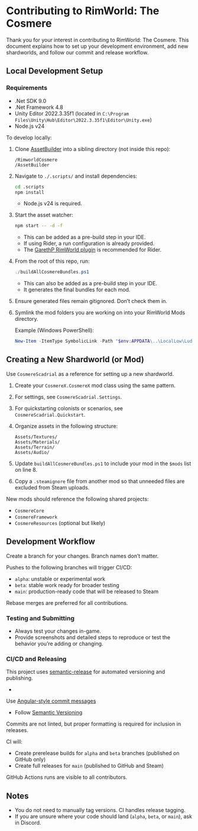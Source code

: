 # Contributing to RimWorld: The Cosmere

Thank you for your interest in contributing to RimWorld: The Cosmere. This document explains how to set up your
development environment, add new shardworlds, and follow our commit and release workflow.

## Local Development Setup

### Requirements

- .Net SDK 9.0
- .Net Framework 4.8
- Unity Editor 2022.3.35f1 (located in `C:\Program Files\Unity\Hub\Editor\2022.3.35f1\Editor\Unity.exe`)
- Node.js v24

To develop locally:

1. Clone [AssetBuilder](https://github.com/RimworldCosmere/AssetBuilder) into a sibling directory (not inside this
   repo):

    ```
    /RimworldCosmere
    /AssetBuilder
    ```

2. Navigate to `./.scripts/` and install dependencies:

    ```bash
    cd .scripts
    npm install
    ```

    - Node.js v24 is required.

3. Start the asset watcher:

    ```bash
    npm start -- -d -f
    ```

    - This can be added as a pre-build step in your IDE.
    - If using Rider, a run configuration is already provided.
    - The [GarethP RimWorld plugin](https://plugins.jetbrains.com/plugin/18442-rimworld) is recommended for Rider.

4. From the root of this repo, run:

    ```powershell
    ./buildAllCosmereBundles.ps1
    ```

    - This can also be added as a pre-build step in your IDE.
    - It generates the final bundles for each mod.

5. Ensure generated files remain gitignored. Don’t check them in.

6. Symlink the mod folders you are working on into your RimWorld Mods directory.

   Example (Windows PowerShell):

    ```powershell
    New-Item -ItemType SymbolicLink -Path "$env:APPDATA\..\LocalLow\Ludeon Studios\RimWorld by Ludeon Studios\Mods\CosmereScadrial" -Target "C:\Path\To\RimworldCosmere\CosmereScadrial"
    ```

## Creating a New Shardworld (or Mod)

Use `CosmereScadrial` as a reference for setting up a new shardworld.

1. Create your `CosmereX.CosmereX` mod class using the same pattern.
2. For settings, see `CosmereScadrial.Settings`.
3. For quickstarting colonists or scenarios, see `CosmereScadrial.Quickstart`.
4. Organize assets in the following structure:

    ```
    Assets/Textures/
    Assets/Materials/
    Assets/Terrain/
    Assets/Audio/
    ```

5. Update `buildAllCosmereBundles.ps1` to include your mod in the `$mods` list on line 8.
6. Copy a `.steamignore` file from another mod so that unneeded files are excluded from Steam uploads.

New mods should reference the following shared projects:

- `CosmereCore`
- `CosmereFramework`
- `CosmereResources` (optional but likely)

## Development Workflow

Create a branch for your changes. Branch names don’t matter.

Pushes to the following branches will trigger CI/CD:

- `alpha`: unstable or experimental work
- `beta`: stable work ready for broader testing
- `main`: production-ready code that will be released to Steam

Rebase merges are preferred for all contributions.

### Testing and Submitting

- Always test your changes in-game.
- Provide screenshots and detailed steps to reproduce or test the behavior you’re adding or changing.

### CI/CD and Releasing

This project uses [semantic-release](https://github.com/semantic-release/semantic-release) for automated versioning and
publishing.

-

Use [Angular-style commit messages](https://github.com/angular/angular/blob/main/contributing-docs/commit-message-guidelines.md)

- Follow [Semantic Versioning](https://semver.org/)

Commits are not linted, but proper formatting is required for inclusion in releases.

CI will:

- Create prerelease builds for `alpha` and `beta` branches (published on GitHub only)
- Create full releases for `main` (published to GitHub and Steam)

GitHub Actions runs are visible to all contributors.

## Notes

- You do not need to manually tag versions. CI handles release tagging.
- If you are unsure where your code should land (`alpha`, `beta`, or `main`), ask in Discord.

